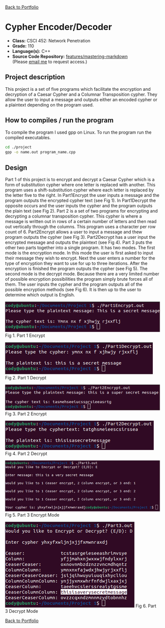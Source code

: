 [Back to Portfolio](./)

Cypher Encoder/Decoder
===============

-   **Class:** CSCI 452: Network Penetration
-   **Grade:** 110
-   **Language(s):** C++
-   **Source Code Repository:** [features/mastering-markdown](https://guides.github.com/features/mastering-markdown/)  
    (Please [email me](mailto:cjcain1@csustudent.net?subject=GitHub%20Access) to request access.)

## Project description

This project is a set of five programs which facilitate the encryption and decryption of a Caesar Cypher and a Columnar Transposition cypher. They allow the user to input a message and outputs either an encoded cypher or a plaintext depending on the program used.

## How to compiles / run the program

To compile the program I used gpp on Linux. To run the program run the compiled executables.
```bash
cd ./project
gpp -o name.out program_name.cpp
```

## Design

Part 1 of this project is to encrypt and decrypt a Caesar Cypher which is a form of substitution cypher where one letter is replaced with another. This program uses a shift-substitution cypher where each letter is replaced by the letter five to the right. In Part1Encrypt the user inputs a message and the program outputs the encrypted cypher text (see Fig 1). In Part1Decrypt the opposite occurs and the user inputs the cypher and the program outputs the plain text (see Fig 2). Part 2 is a set of two programs for encrypting and decrypting a columnar transposition cypher. This cypher is where a message is written out in rows of a certain number of letters and then read out vertically through the columns. This program uses a character per row count of 6. Part2Encrypt allows a user to input a message and thew program outputs the cypher (see Fig 3). Part2Decrypt has a user input the encrypted message and outputs the plaintext (see Fig 4). Part 3 puts the other two parts together into a single program. It has two modes. The first mode is the encryption mode. In this mode the user is first asked to input their message they wish to encrypt. Next the user enters a number for the type of encryption they want to use for up to three iterations. After the encryption is finished the program outputs the cypher (see Fig 5). The second mode is the decrypt mode. Because there are a very limited number of possible encryption possibilities the program simply brute forces all of them. The user inputs the cypher and the program outputs all of the possible encryption methods (see Fig 6). It is then up to the user to determine which output is English.

![screenshot](images/Cypher1.png)
Fig 1. Part 1 Encrypt

![screenshot](images/Cypher2.png)
Fig 2. Part 1 Decrypt

![screenshot](images/Cypher3.png)
Fig 3. Part 2 Encrypt

![screenshot](images/Cypher4.png)
Fig 4. Part 2 Decrypt

![screenshot](images/Cypher5.png)
Fig 5. Part 3 Encrypt Mode

![screenshot](images/Cypher6.png)
Fig 6. Part 3 Decrypt Mode

[Back to Portfolio](./)
